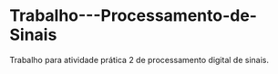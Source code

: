 # Trabalho---Processamento-de-Sinais
Trabalho para atividade prática 2 de processamento digital de sinais.
